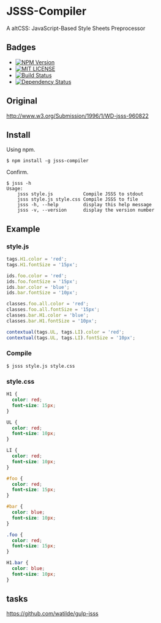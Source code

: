 # JSSS-Compiler

A altCSS: JavaScript-Based Style Sheets Preprocessor

## Badges
+ [![NPM Version](http://img.shields.io/npm/v/jsss-compiler.svg)](https://www.npmjs.org/package/jsss-compiler)
+ [![MIT LICENSE](http://img.shields.io/badge/license-MIT-brightgreen.svg)](https://github.com/watilde/jsss-compiler/blob/master/LICENSE)
+ [![Build Status](https://api.travis-ci.org/watilde/jsss-compiler.svg)](https://travis-ci.org/watilde/jsss-compiler)
+ [![Dependency Status](https://gemnasium.com/watilde/jsss-compiler.svg)](https://gemnasium.com/watilde/jsss-compiler)

## Original
http://www.w3.org/Submission/1996/1/WD-jsss-960822

## Install

Using npm.

```
$ npm install -g jsss-compiler
```

Confirm.

```
$ jsss -h
Usage:
    jsss style.js           Compile JSSS to stdout
    jsss style.js style.css Compile JSSS to file
    jsss -h, --help         display this help message
    jsss -v, --version      display the version number
```

## Example
### style.js
```js
tags.H1.color = 'red';
tags.H1.fontSize = '15px';

ids.foo.color = 'red';
ids.foo.fontSize = '15px';
ids.bar.color = 'blue';
ids.bar.fontSize = '10px';

classes.foo.all.color = 'red';
classes.foo.all.fontSize = '15px';
classes.bar.H1.color = 'blue';
classes.bar.H1.fontSize = '10px';

contextual(tags.UL, tags.LI).color = 'red';
contextual(tags.UL, tags.LI).fontSize = '10px';
```

### Compile
```
$ jsss style.js style.css
```

### style.css
```css
H1 {
  color: red;
  font-size: 15px;
}

UL {
  color: red;
  font-size: 10px;
}

LI {
  color: red;
  font-size: 10px;
}

#foo {
  color: red;
  font-size: 15px;
}

#bar {
  color: blue;
  font-size: 10px;
}

.foo {
  color: red;
  font-size: 15px;
}

H1.bar {
  color: blue;
  font-size: 10px;
}
```

## tasks
https://github.com/watilde/gulp-jsss

